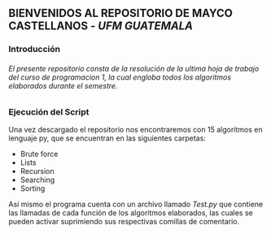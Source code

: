 ## BIENVENIDOS AL REPOSITORIO DE MAYCO CASTELLANOS - *UFM GUATEMALA*

### Introducción
######  El presente repositorio consta de la resolución de la ultima hoja de trabajo del curso de programacion 1, la cual engloba todos los algoritmos elaborados durante el semestre.

### Ejecución del Script
Una vez descargado el repositorio nos encontraremos con 15 algoritmos en lenguaje py, que se encuentran en las siguientes carpetas:

- Brute force
- Lists
- Recursion
- Searching
- Sorting

Así mismo el programa cuenta con un archivo llamado *Test.py* que contiene las llamadas de cada función de los algoritmos elaborados, las cuales se pueden activar suprimiendo sus respectivas comillas de comentario.

